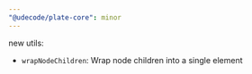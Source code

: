 ```yaml
---
"@udecode/plate-core": minor
---
```


new utils:
- `wrapNodeChildren`: Wrap node children into a single element 
